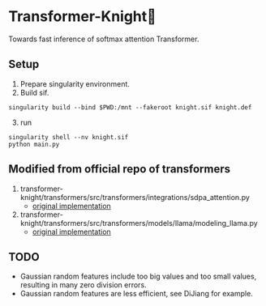 # Transformer-Knight🐎

Towards fast inference of softmax attention Transformer.

## Setup
1. Prepare singularity environment.
2. Build sif.
```
singularity build --bind $PWD:/mnt --fakeroot knight.sif knight.def
```
3. run
```
singularity shell --nv knight.sif
python main.py
```

## Modified from official repo of transformers
1. transformer-knight/transformers/src/transformers/integrations/sdpa_attention.py
    - [original implementation](https://github.com/huggingface/transformers/blob/main/src/transformers/integrations/sdpa_attention.py)
2. transformer-knight/transformers/src/transformers/models/llama/modeling_llama.py
    - [original implementation](https://github.com/huggingface/transformers/blob/main/src/transformers/models/llama/modeling_llama.py)
    


## TODO
- Gaussian random features include too big values and too small values, resulting in many zero division errors.
- Gaussian random features are less efficient, see DiJiang for example.
